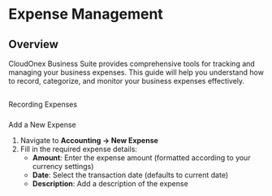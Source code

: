# Expense Management

## Overview

CloudOnex Business Suite provides comprehensive tools for tracking and managing your business expenses. This guide will help you understand how to record, categorize, and monitor your business expenses effectively.

## 

[](https://cp.cloudonex.com/docs/business-suite/financial-management/expense-management#recording-expenses)

## 

[](https://cp.cloudonex.com/docs/business-suite/financial-management/expense-management#recording-expenses)Recording Expenses

### 

[](https://cp.cloudonex.com/docs/business-suite/financial-management/expense-management#add-a-new-expense)

### 

[](https://cp.cloudonex.com/docs/business-suite/financial-management/expense-management#add-a-new-expense)Add a New Expense

1.  Navigate to **Accounting → New Expense**
2.  Fill in the required expense details:
    -   **Amount**: Enter the expense amount (formatted according to your currency settings)
    -   **Date**: Select the transaction date (defaults to current date)
    -   **Description**: Add a description of the expense